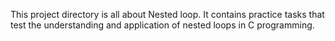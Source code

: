 This project directory is all about Nested loop. It contains practice tasks that test the understanding and application of nested loops in C programming.

